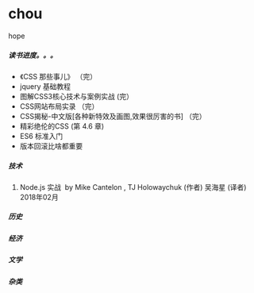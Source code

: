 # chou
hope
##### 读书进度。。。
* 《CSS 那些事儿》 （完）
* jquery 基础教程
* 图解CSS3核心技术与案例实战 (完）
* CSS网站布局实录 （完）
* CSS揭秘-中文版[各种新特效及画图,效果很厉害的书] （完）
* 精彩绝伦的CSS (第 4.6 章)
* ES6 标准入门
* 版本回滚比啥都重要


##### 技术
1. Node.js 实战  by Mike Cantelon , TJ Holowaychuk (作者) 吴海星 (译者) 2018年02月
##### 历史

##### 经济

##### 文学

##### 杂类

